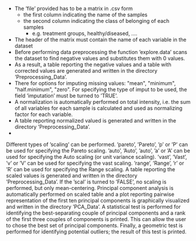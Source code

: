* The ’file’ provided has to be a matrix in .csv form
	* the first column indicating the name of the samples
	* the second column indicating the class of belonging of each samples
		* e.g. treatment groups, healthy/diseased, ....
* The header of the matrix must contain the name of each variable in the dataset
* Before performing data preprocessing the function ’explore.data’ scans the dataset to find negative values and substitutes them with 0 values.
* As a result, a table reporting the negative values and a table with corrected values are generated and written in the directory ’Preprocessing_Data’.
* There for options for imputing missing values: "mean", "minimum", "half.minimum", "zero". For
specifying the type of imput to be used, the field ’imputation’ must be turned to ’TRUE’.
* A normalization is automatically performed on total intensity, i.e. the sum of all variables for each sample is calculated and used as normalizing factor for each variable.
* A table reporting normalized valued is generated and written in the directory ’Preprocessing_Data’.
* 
Different types of ’scaling’ can be performed. ’pareto’, ’Pareto’, ’p’ or ’P’ can be used for specifying
the Pareto scaling. ’auto’, ’Auto’, ’auto’, ’a’ or ’A’ can be used for specifying the Auto scaling
(or unit variance scaling). ’vast’, ’Vast’, ’v’ or ’V’ can be used for specifying the vast scaling.
’range’, ’Range’, ’r’ or ’R’ can be used for specifying the Range scaling. A table reporting the
scaled values is generated and written in the directory ’Preprocessing_Data’. If the ’scal’ is turned
to ’FALSE’, no scaling is performed, but only mean-centering.
Principal component analysis is automatically performed on scaled table and a plot reporting pairwise
representation of the first ten principal components is graphically visualized and written in the
directory ’PCA_Data’. A statistical test is performed for identifying the best-separating couple of
principal components and a rank of the first three couples of components is printed. This can allow
the user to chose the best set of principal components. Finally, a geometric test is performed for
identifying potential outliers; the result of this test is printed.